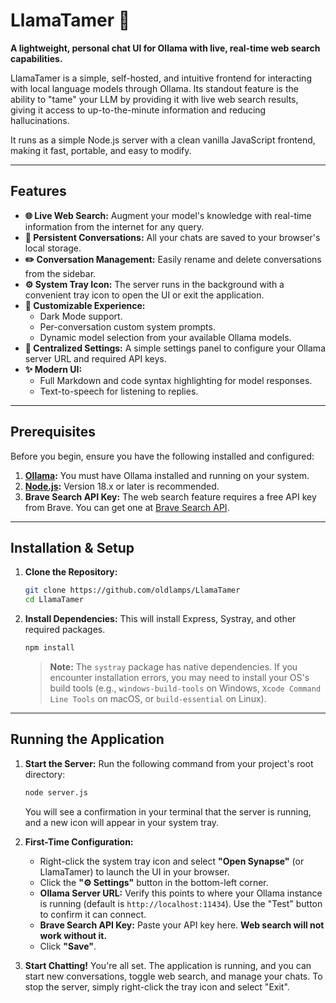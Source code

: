 # LlamaTamer 🦙

**A lightweight, personal chat UI for Ollama with live, real-time web search capabilities.**

LlamaTamer is a simple, self-hosted, and intuitive frontend for interacting with local language models through Ollama. Its standout feature is the ability to "tame" your LLM by providing it with live web search results, giving it access to up-to-the-minute information and reducing hallucinations.

It runs as a simple Node.js server with a clean vanilla JavaScript frontend, making it fast, portable, and easy to modify.

-----

## Features

  * **🌐 Live Web Search:** Augment your model's knowledge with real-time information from the internet for any query.
  * **💾 Persistent Conversations:** All your chats are saved to your browser's local storage.
  * **✏️ Conversation Management:** Easily rename and delete conversations from the sidebar.
  * **⚙️ System Tray Icon:** The server runs in the background with a convenient tray icon to open the UI or exit the application.
  * **🎨 Customizable Experience:**
      * Dark Mode support.
      * Per-conversation custom system prompts.
      * Dynamic model selection from your available Ollama models.
  * **🔧 Centralized Settings:** A simple settings panel to configure your Ollama server URL and required API keys.
  * **✨ Modern UI:**
      * Full Markdown and code syntax highlighting for model responses.
      * Text-to-speech for listening to replies.

-----

## Prerequisites

Before you begin, ensure you have the following installed and configured:

1.  **[Ollama](https://ollama.com/):** You must have Ollama installed and running on your system.
2.  **[Node.js](https://nodejs.org/):** Version 18.x or later is recommended.
3.  **Brave Search API Key:** The web search feature requires a free API key from Brave. You can get one at [Brave Search API](https://brave.com/search/api/).

-----

## Installation & Setup

1.  **Clone the Repository:**

    ```bash
    git clone https://github.com/oldlamps/LlamaTamer
    cd LlamaTamer
    ```

2.  **Install Dependencies:**
    This will install Express, Systray, and other required packages.

    ```bash
    npm install
    ```

    > **Note:** The `systray` package has native dependencies. If you encounter installation errors, you may need to install your OS's build tools (e.g., `windows-build-tools` on Windows, `Xcode Command Line Tools` on macOS, or `build-essential` on Linux).

-----

## Running the Application

1.  **Start the Server:**
    Run the following command from your project's root directory:

    ```bash
    node server.js
    ```

    You will see a confirmation in your terminal that the server is running, and a new icon will appear in your system tray.

2.  **First-Time Configuration:**

      * Right-click the system tray icon and select **"Open Synapse"** (or LlamaTamer) to launch the UI in your browser.
      * Click the **"⚙️ Settings"** button in the bottom-left corner.
      * **Ollama Server URL:** Verify this points to where your Ollama instance is running (default is `http://localhost:11434`). Use the "Test" button to confirm it can connect.
      * **Brave Search API Key:** Paste your API key here. **Web search will not work without it.**
      * Click **"Save"**.

3.  **Start Chatting\!**
    You're all set. The application is running, and you can start new conversations, toggle web search, and manage your chats. To stop the server, simply right-click the tray icon and select "Exit".
